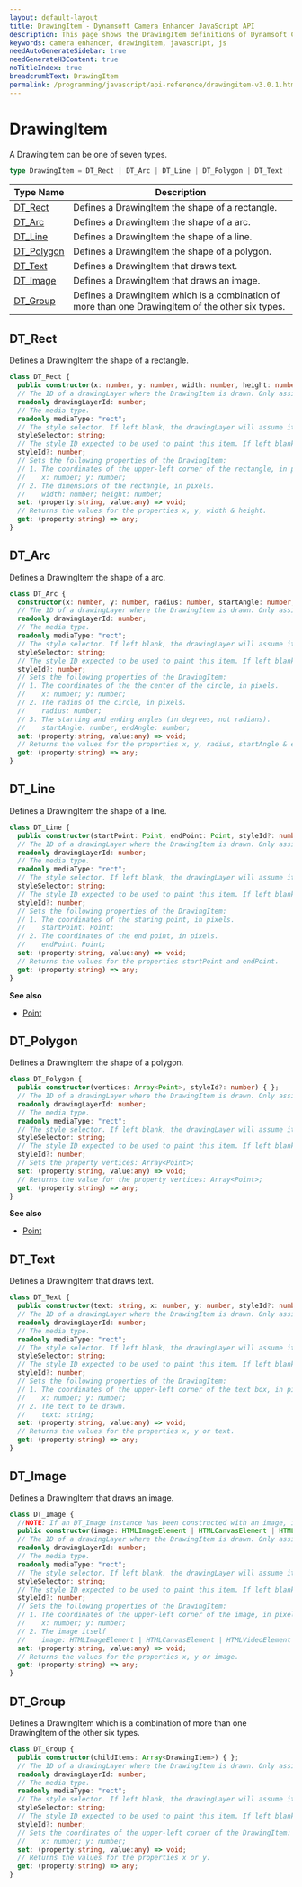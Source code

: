 ```yaml
---
layout: default-layout
title: DrawingItem - Dynamsoft Camera Enhancer JavaScript API
description: This page shows the DrawingItem definitions of Dynamsoft Camera Enhancer JavaScript SDK.
keywords: camera enhancer, drawingitem, javascript, js
needAutoGenerateSidebar: true
needGenerateH3Content: true
noTitleIndex: true
breadcrumbText: DrawingItem
permalink: /programming/javascript/api-reference/drawingitem-v3.0.1.html
---
```


# DrawingItem

A DrawingItem can be one of seven types.

```typescript
type DrawingItem = DT_Rect | DT_Arc | DT_Line | DT_Polygon | DT_Text | DT_Image | DT_Group;
```

| Type Name | Description |
|---|---|
| [DT_Rect](#dt_rect) | Defines a DrawingItem the shape of a rectangle. |
| [DT_Arc](#dt_arc)   | Defines a DrawingItem the shape of a arc. |
| [DT_Line](#dt_line) | Defines a DrawingItem the shape of a line. |
| [DT_Polygon](#dt_polygon) | Defines a DrawingItem the shape of a polygon. |
| [DT_Text](#dt_text) | Defines a DrawingItem that draws text. |
| [DT_Image](#dt_image) | Defines a DrawingItem that draws an image. |
| [DT_Group](#dt_group) | Defines a DrawingItem which is a combination of more than one DrawingItem of the other six types.  |

## DT_Rect

Defines a DrawingItem the shape of a rectangle.

```typescript
class DT_Rect { 
  public constructor(x: number, y: number, width: number, height: number, styleId?: number) { };
  // The ID of a drawingLayer where the DrawingItem is drawn. Only assigned after it's added to the drawingLayer.
  readonly drawingLayerId: number;
  // The media type.
  readonly mediaType: "rect"; 
  // The style selector. If left blank, the drawingLayer will assume it's "default". Available values are "default" and "selected".
  styleSelector: string; 
  // The style ID expected to be used to paint this item. If left blank, the drawingLayer will decide which style to use.
  styleId?: number;
  // Sets the following properties of the DrawingItem:
  // 1. The coordinates of the upper-left corner of the rectangle, in pixels.
  //    x: number; y: number;
  // 2. The dimensions of the rectangle, in pixels.
  //    width: number; height: number;
  set: (property:string, value:any) => void;
  // Returns the values for the properties x, y, width & height.
  get: (property:string) => any;
} 
```

## DT_Arc

Defines a DrawingItem the shape of a arc.

```typescript
class DT_Arc { 
  constructor(x: number, y: number, radius: number, startAngle: number, endAngle: number, styleId?: number) { };
  // The ID of a drawingLayer where the DrawingItem is drawn. Only assigned after it's added to the drawingLayer.
  readonly drawingLayerId: number;
  // The media type.
  readonly mediaType: "rect"; 
  // The style selector. If left blank, the drawingLayer will assume it's "default". Available values are "default" and "selected".
  styleSelector: string; 
  // The style ID expected to be used to paint this item. If left blank, the drawingLayer will decide which style to use.
  styleId?: number;
  // Sets the following properties of the DrawingItem:
  // 1. The coordinates of the the center of the circle, in pixels.
  //    x: number; y: number;
  // 2. The radius of the circle, in pixels.
  //    radius: number; 
  // 3. The starting and ending angles (in degrees, not radians).
  //    startAngle: number, endAngle: number; 
  set: (property:string, value:any) => void;
  // Returns the values for the properties x, y, radius, startAngle & endAngle.
  get: (property:string) => any;
} 
```

## DT_Line

Defines a DrawingItem the shape of a line.

```typescript
class DT_Line {
  public constructor(startPoint: Point, endPoint: Point, styleId?: number) { };
  // The ID of a drawingLayer where the DrawingItem is drawn. Only assigned after it's added to the drawingLayer.
  readonly drawingLayerId: number;
  // The media type.
  readonly mediaType: "rect"; 
  // The style selector. If left blank, the drawingLayer will assume it's "default". Available values are "default" and "selected".
  styleSelector: string; 
  // The style ID expected to be used to paint this item. If left blank, the drawingLayer will decide which style to use.
  styleId?: number;
  // Sets the following properties of the DrawingItem:
  // 1. The coordinates of the staring point, in pixels.
  //    startPoint: Point; 
  // 2. The coordinates of the end point, in pixels.
  //    endPoint: Point; 
  set: (property:string, value:any) => void;
  // Returns the values for the properties startPoint and endPoint.
  get: (property:string) => any;
} 
```

**See also**

* [Point](interface/point.html)

## DT_Polygon

Defines a DrawingItem the shape of a polygon.

```typescript
class DT_Polygon { 
  public constructor(vertices: Array<Point>, styleId?: number) { };
  // The ID of a drawingLayer where the DrawingItem is drawn. Only assigned after it's added to the drawingLayer.
  readonly drawingLayerId: number;
  // The media type.
  readonly mediaType: "rect"; 
  // The style selector. If left blank, the drawingLayer will assume it's "default". Available values are "default" and "selected".
  styleSelector: string; 
  // The style ID expected to be used to paint this item. If left blank, the drawingLayer will decide which style to use.
  styleId?: number;
  // Sets the property vertices: Array<Point>; 
  set: (property:string, value:any) => void;
  // Returns the value for the property vertices: Array<Point>; 
  get: (property:string) => any;
} 
```

**See also**

* [Point](interface/point.html)

## DT_Text

Defines a DrawingItem that draws text.

```typescript
class DT_Text { 
  public constructor(text: string, x: number, y: number, styleId?: number) { };
  // The ID of a drawingLayer where the DrawingItem is drawn. Only assigned after it's added to the drawingLayer.
  readonly drawingLayerId: number;
  // The media type.
  readonly mediaType: "rect"; 
  // The style selector. If left blank, the drawingLayer will assume it's "default". Available values are "default" and "selected".
  styleSelector: string; 
  // The style ID expected to be used to paint this item. If left blank, the drawingLayer will decide which style to use.
  styleId?: number;
  // Sets the following properties of the DrawingItem:
  // 1. The coordinates of the upper-left corner of the text box, in pixels.
  //    x: number; y: number;
  // 2. The text to be drawn.
  //    text: string; 
  set: (property:string, value:any) => void;
  // Returns the values for the properties x, y or text.
  get: (property:string) => any;
} 
```

## DT_Image

Defines a DrawingItem that draws an image.

```typescript
class DT_Image { 
  //NOTE: If an DT_Image instance has been constructed with an image, it can be replaced later with either an HTMLImageElement or an HTMLCanvasElement. However, an HTMLVideoElement can only be used during the constructing. 
  public constructor(image: HTMLImageElement | HTMLCanvasElement | HTMLVideoElement, x: number, y: number, styleId?: number) { };
  // The ID of a drawingLayer where the DrawingItem is drawn. Only assigned after it's added to the drawingLayer.
  readonly drawingLayerId: number;
  // The media type.
  readonly mediaType: "rect"; 
  // The style selector. If left blank, the drawingLayer will assume it's "default". Available values are "default" and "selected".
  styleSelector: string; 
  // The style ID expected to be used to paint this item. If left blank, the drawingLayer will decide which style to use.
  styleId?: number;
  // Sets the following properties of the DrawingItem:
  // 1. The coordinates of the upper-left corner of the image, in pixels.
  //    x: number; y: number;
  // 2. The image itself
  //    image: HTMLImageElement | HTMLCanvasElement | HTMLVideoElement
  set: (property:string, value:any) => void;
  // Returns the values for the properties x, y or image.
  get: (property:string) => any;
} 
```

## DT_Group

Defines a DrawingItem which is a combination of more than one DrawingItem of the other six types.

```typescript
class DT_Group { 
  public constructor(childItems: Array<DrawingItem>) { };
  // The ID of a drawingLayer where the DrawingItem is drawn. Only assigned after it's added to the drawingLayer.
  readonly drawingLayerId: number;
  // The media type.
  readonly mediaType: "rect"; 
  // The style selector. If left blank, the drawingLayer will assume it's "default". Available values are "default" and "selected".
  styleSelector: string; 
  // The style ID expected to be used to paint this item. If left blank, the drawingLayer will decide which style to use.
  styleId?: number;
  // Sets the coordinates of the upper-left corner of the DrawingItem:
  //    x: number; y: number;
  set: (property:string, value:any) => void;
  // Returns the values for the properties x or y.
  get: (property:string) => any;
} 
```
